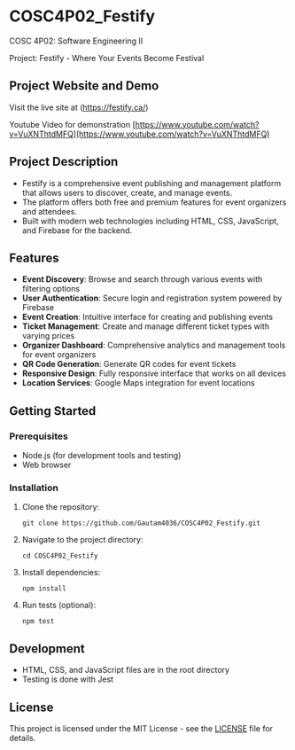 # COSC4P02_Festify
COSC 4P02: Software Engineering II

Project: Festify - Where Your Events Become Festival

## Project Website and Demo
Visit the live site at (https://festify.ca/)

Youtube Video for demonstration [https://www.youtube.com/watch?v=VuXNThtdMFQ](https://www.youtube.com/watch?v=VuXNThtdMFQ)


## Project Description
- Festify is a comprehensive event publishing and management platform that allows users to discover, create, and manage events.
- The platform offers both free and premium features for event organizers and attendees.
- Built with modern web technologies including HTML, CSS, JavaScript, and Firebase for the backend.

## Features
- **Event Discovery**: Browse and search through various events with filtering options
- **User Authentication**: Secure login and registration system powered by Firebase
- **Event Creation**: Intuitive interface for creating and publishing events
- **Ticket Management**: Create and manage different ticket types with varying prices
- **Organizer Dashboard**: Comprehensive analytics and management tools for event organizers
- **QR Code Generation**: Generate QR codes for event tickets
- **Responsive Design**: Fully responsive interface that works on all devices
- **Location Services**: Google Maps integration for event locations

## Getting Started
### Prerequisites
- Node.js (for development tools and testing)
- Web browser

### Installation
1. Clone the repository:
   ```
   git clone https://github.com/Gautam4036/COSC4P02_Festify.git
   ```
2. Navigate to the project directory:
   ```
   cd COSC4P02_Festify
   ```
3. Install dependencies:
   ```
   npm install
   ```
4. Run tests (optional):
   ```
   npm test
   ```

## Development
- HTML, CSS, and JavaScript files are in the root directory
- Testing is done with Jest

## License
This project is licensed under the MIT License - see the [LICENSE](LICENSE.md) file for details.
